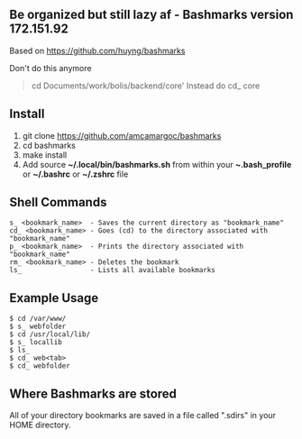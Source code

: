 ##  Be organized but still lazy af -  Bashmarks version 172.151.92

Based on https://github.com/huyng/bashmarks

Don't do this anymore
> cd Documents/work/bolis/backend/core'
Instead do
> cd_ core

## 

## Install

1. git clone https://github.com/amcamargoc/bashmarks
2. cd bashmarks
3. make install
4. Add source **~/.local/bin/bashmarks.sh** from within your **~.bash\_profile** or **~/.bashrc** or **~/.zshrc** file 

## Shell Commands

    s_ <bookmark_name>  - Saves the current directory as "bookmark_name"
    cd_ <bookmark_name> - Goes (cd) to the directory associated with "bookmark_name"
    p_ <bookmark_name>  - Prints the directory associated with "bookmark_name"
    rm_ <bookmark_name> - Deletes the bookmark
    ls_                 - Lists all available bookmarks
    
## Example Usage

    $ cd /var/www/
    $ s_ webfolder
    $ cd /usr/local/lib/
    $ s_ locallib
    $ ls_
    $ cd_ web<tab>
    $ cd_ webfolder

## Where Bashmarks are stored
    
All of your directory bookmarks are saved in a file called ".sdirs" in your HOME directory.
